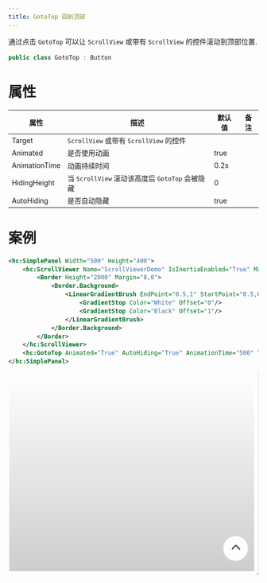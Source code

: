 ```yaml
---
title: GotoTop 回到顶部
---
```


通过点击 `GotoTop` 可以让 `ScrollView` 或带有 `ScrollView` 的控件滚动到顶部位置.

```cs
public class GotoTop : Button
```

# 属性

|属性|描述|默认值|备注|
|-|-|-|-|
|Target|`ScrollView` 或带有 `ScrollView` 的控件|||
|Animated|是否使用动画|true||
|AnimationTime|动画持续时间|0.2s||
|HidingHeight|当 `ScrollView` 滚动该高度后 `GotoTop` 会被隐藏|0||
|AutoHiding|是否自动隐藏|true|||

# 案例

```xml
<hc:SimplePanel Width="500" Height="400">
    <hc:ScrollViewer Name="ScrollViewerDemo" IsInertiaEnabled="True" Margin="0,10,0,0">
        <Border Height="2000" Margin="8,0">
            <Border.Background>
                <LinearGradientBrush EndPoint="0.5,1" StartPoint="0.5,0">
                    <GradientStop Color="White" Offset="0"/>
                    <GradientStop Color="Black" Offset="1"/>
                </LinearGradientBrush>
            </Border.Background>
        </Border>
    </hc:ScrollViewer>
    <hc:GotoTop Animated="True" AutoHiding="True" AnimationTime="500" Target="{Binding ElementName=ScrollViewerDemo}" HorizontalAlignment="Right" VerticalAlignment="Bottom" Margin="0,0,20,20"/>
</hc:SimplePanel>
```

![GotoTop](https://raw.githubusercontent.com/HandyOrg/HandyOrgResource/master/HandyControl/Resources/GoToTop.gif)